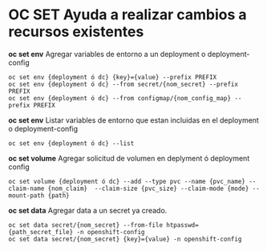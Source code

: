 **OC SET** Ayuda a realizar cambios a recursos existentes
=========================================================

**oc set env** Agregar variables de entorno a un deployment o deployment-config

    oc set env {deployment ó dc} {key}={value} --prefix PREFIX
    oc set env {deployment ó dc} --from secret/{nom_secret} --prefix PREFIX
    oc set env {deployment ó dc} --from configmap/{nom_config_map} --prefix PREFIX

**oc set env** Listar variables de entorno que estan incluidas en el deployment o deployment-config

    oc set env {deployment ó dc} --list

**oc set volume** Agregar solicitud de volumen en deplyment ó deployment config

    oc set volume {deployment ó dc} --add --type pvc --name {pvc_name} --claim-name {nom_claim}  --claim-size {pvc_size} --claim-mode {mode} --mount-path {path}

**oc set data** Agregar data a un secret ya creado.

    oc set data secret/{nom_secret} --from-file htpasswd={path_secret_file} -n openshift-config
    oc set data secret/{nom_secret} {key}={value} -n openshift-config

